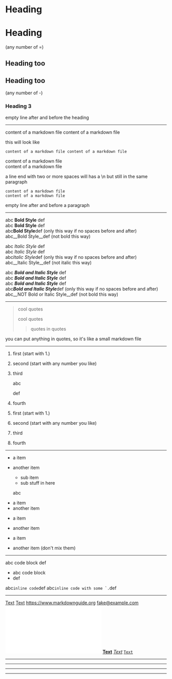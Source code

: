 # Heading

Heading
=

(any number of =)

## Heading too

Heading too
-

(any number of -)

### Heading 3

empty line after and before the heading

---

content of a markdown file
content of a markdown file

this will look like 
```
content of a markdown file content of a markdown file
```

content of a markdown file  
content of a markdown file

a line end with two or more spaces will has a \n but still in the same paragraph
```
content of a markdown file
content of a markdown file
```

empty line after and before a paragraph

---

abc **Bold Style** def  
abc __Bold Style__ def  
abc**Bold Style**def (only this way if no spaces before and after)  
abc__Bold Style__def (not bold this way)  

abc *Italic Style* def  
abc _Italic Style_ def  
abc*Italic Style*def (only this way if no spaces before and after)  
abc__Italic Style__def (not italic this way)  

abc ***Bold and Italic Style*** def  
abc ___Bold and Italic Style___ def  
abc __*Bold and Italic Style*__ def  
abc***Bold and Italic Style***def (only this way if no spaces before and after)  
abc__NOT Bold or Italic Style__def (not bold this way)  

---

> cool quotes
>
> cool quotes
>> quotes in quotes

you can put anything in quotes, so it's like a small markdown file

---

1. first (start with 1.)
2. second (start with any number you like)
3. third

    abc

    def

4. fourth
1. first (start with 1.)
100. second (start with any number you like)
2. third
1. fourth

---

- a item
- another item

    - sub item
    - sub
        stuff in here

    abc

* a item
* another item

+ a item
+ another item


+ a item
- another item
(don't mix them)

---

abc
    code block
def

- abc
        code block
- def

abc`inline code`def
abc``inline code with some `.``def

---

[Text](url.example.org)
[Text](url.example.org "the title of this link")
<https://www.markdownguide.org>
<fake@example.com>
![an image](image-url.example.org)
**[Text](url.example.org)**
*[Text](url.example.org)*
[`Text`](url.example.org)

---

---

***

___


